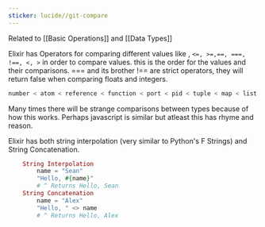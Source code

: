 ```yaml
---
sticker: lucide//git-compare
---
```

Related to [[Basic Operations]] and [[Data Types]]

Elixir has Operators for comparing 
different values like , `<=, >=,==, ===, !==, <, >` in order to compare values. 
this is the order for the values and their comparisons. 
=== and its brother !== are strict operators, they will return false when comparing floats and integers. 
```elixir
number < atom < reference < function < port < pid < tuple < map < list < bitstring
```
Many times there will be strange comparisons between types because of how this works. Perhaps javascript is similar but atleast this has rhyme and reason. 

Elixir has both string interpolation (very similar to Python's F Strings) and String Concatenation. 
```elixir
	String Interpolation
		name = "Sean"
		"Hello, #{name}"
		# ^ Returns Hello, Sean
	String Concatenation 
		name = "Alex"
		"Hello, " <> name
		# ^ Returns Hello, Alex
	
```

